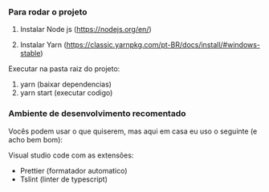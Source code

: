 ### Para rodar o projeto

1) Instalar Node js (https://nodejs.org/en/)

2) Instalar Yarn (https://classic.yarnpkg.com/pt-BR/docs/install/#windows-stable)

Executar na pasta raiz do projeto:
1) yarn (baixar dependencias)
2) yarn start (executar codigo)


### Ambiente de desenvolvimento recomentado
Vocês podem usar o que quiserem, mas aqui em casa eu uso o seguinte (e acho bem bom):

Visual studio code com as extensões:
- Prettier (formatador automatico)
- Tslint (linter de typescript)


